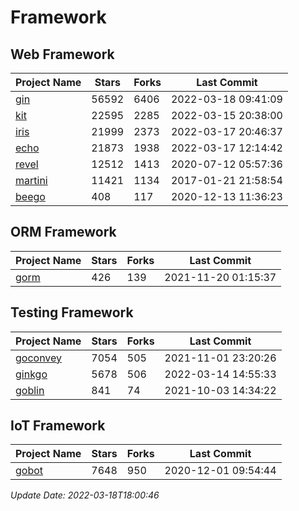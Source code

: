 # Framework

## Web Framework
| Project Name | Stars | Forks | Last Commit |
| ------------ | ----- | ----- | ----------- |
| [gin](https://github.com/gin-gonic/gin) | 56592 | 6406 | 2022-03-18 09:41:09 |
| [kit](https://github.com/go-kit/kit) | 22595 | 2285 | 2022-03-15 20:38:00 |
| [iris](https://github.com/kataras/iris) | 21999 | 2373 | 2022-03-17 20:46:37 |
| [echo](https://github.com/labstack/echo) | 21873 | 1938 | 2022-03-17 12:14:42 |
| [revel](https://github.com/revel/revel) | 12512 | 1413 | 2020-07-12 05:57:36 |
| [martini](https://github.com/go-martini/martini) | 11421 | 1134 | 2017-01-21 21:58:54 |
| [beego](https://github.com/astaxie/beego) | 408 | 117 | 2020-12-13 11:36:23 |

## ORM Framework
| Project Name | Stars | Forks | Last Commit |
| ------------ | ----- | ----- | ----------- |
| [gorm](https://github.com/jinzhu/gorm) | 426 | 139 | 2021-11-20 01:15:37 |

## Testing Framework
| Project Name | Stars | Forks | Last Commit |
| ------------ | ----- | ----- | ----------- |
| [goconvey](https://github.com/smartystreets/goconvey) | 7054 | 505 | 2021-11-01 23:20:26 |
| [ginkgo](https://github.com/onsi/ginkgo) | 5678 | 506 | 2022-03-14 14:55:33 |
| [goblin](https://github.com/franela/goblin) | 841 | 74 | 2021-10-03 14:34:22 |

## IoT Framework
| Project Name | Stars | Forks | Last Commit |
| ------------ | ----- | ----- | ----------- |
| [gobot](https://github.com/hybridgroup/gobot) | 7648 | 950 | 2020-12-01 09:54:44 |

*Update Date: 2022-03-18T18:00:46*